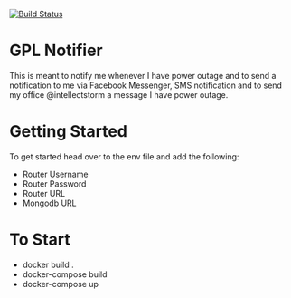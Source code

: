 [![Build Status](https://travis-ci.com/Alien-nick/GPL_NOTIFIER.svg?branch=master)](https://travis-ci.com/Alien-nick/GPL_NOTIFIER)

# GPL Notifier

This is meant to notify me whenever I have power outage and to send a notification to me via Facebook Messenger, SMS notification and to send my office @intellectstorm a message I have power outage.

# Getting Started

To get started head over to the env file and add the following:

 - Router Username
 - Router Password
 - Router URL
 - Mongodb URL

# To Start

 - docker build .
 - docker-compose build
 - docker-compose up
